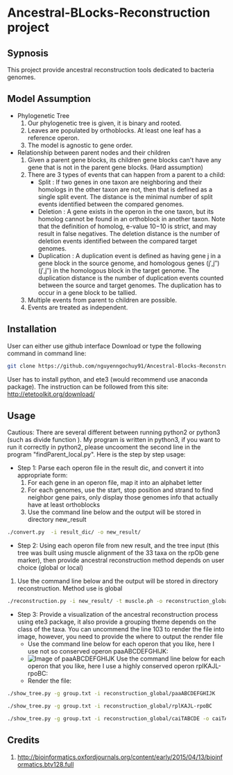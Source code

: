 # Ancestral-BLocks-Reconstruction project
## Sypnosis
This project provide ancestral reconstruction tools dedicated to bacteria genomes.

## Model Assumption
* Phylogenetic Tree
  1. Our phylogenetic tree is given, it is binary and rooted.
  2. Leaves are populated by orthoblocks. At least one leaf has a reference operon.
  3. The model is agnostic to gene order.
* Relationship between parent nodes and their children
  1. Given a parent gene blocks, its children gene blocks can't have any gene that is not in the parent gene blocks. (Hard assumption)
  2. There are 3 types of events that can happen from a parent to a child:
     * Split      : If two genes in one taxon are neighboring and their homologs in the other taxon are not, then that is defined as a single split event. The distance is the minimal number of split events identified between the compared genomes.
     * Deletion    : A gene exists in the operon in the one taxon, but its homolog cannot be found in an orthoblock in another taxon. Note that the definition of homolog, e-value 10−10 is strict, and may result in false negatives. The deletion distance is the number of deletion events identified between the compared target genomes.
     * Duplication : A duplication event is defined as having gene j in a gene block in the source genome, and homologous genes (j′,j″)(j′,j″) in the homologous block in the target genome. The duplication distance is the number of duplication events counted between the source and target genomes. The duplication has to occur in a gene block to be tallied.
  3. Multiple events from parent to children are possible.
  4. Events are treated as independent.

## Installation
User can either use github interface Download or type the following command in command line:
```bash
git clone https://github.com/nguyenngochuy91/Ancestral-Blocks-Reconstruction
```
User has to install python, and ete3 (would recommend use anaconda package). The instruction can be followed from this site:
http://etetoolkit.org/download/

## Usage

Cautious:
There are several different between running python2 or python3 (such as divide function
). My program is written in python3, if you want to run it correctly in python2, please uncooment the second line in the program "findParent_local.py".
Here is the step by step usage:
* Step 1: Parse each operon file in the result dic, and convert it into appropriate form:
  1. For each gene in an operon file, map it into an alphabet letter
  2. For each genomes, use the start, stop position and strand to find neighbor gene pairs, only display those genomes info that actually have at least orthoblocks
  3. Use the command line below and the output will be stored in directory new_result
```bash
./convert.py  -i result_dic/ -o new_result/ 
```

* Step 2: Using each operon file from new result, and the tree input (this tree was built using muscle alignment of the 33 taxa on the rpOb gene marker), then provide ancestral reconstruction method depends on user choice (global or local)
 1. Use the command line below and the output will be stored in directory reconstruction. Method use is global
```bash
./reconstruction.py -i new_result/ -t muscle.ph -o reconstruction_global/ -m global 
```
* Step 3: Provide a visualization of the ancestral reconstruction process using ete3 package, it also provide a grouping theme depends on the class of the taxa. You can uncommend the line 103 to render the file into image, however, you need to provide the where to output the render file
  * Use the command line below for each operon that you like, here I use not so conserved operon paaABCDEFGHIJK:
  * ![Image of paaABCDEFGHIJK](https://github.com/nguyenngochuy91/Ancestral-Blocks-Reconstruction/blob/master/image/paa_global.jpg)
  Use the command line below for each operon that you like, here I use a highly conserved operon rplKAJL-rpoBC:
  * Render the file:
```bash
./show_tree.py -g group.txt -i reconstruction_global/paaABCDEFGHIJK 
```
```bash
./show_tree.py -g group.txt -i reconstruction_global/rplKAJL-rpoBC 
```

```bash
./show_tree.py -g group.txt -i reconstruction_global/caiTABCDE -o caiTABCDE_image
```

## Credits
1. http://bioinformatics.oxfordjournals.org/content/early/2015/04/13/bioinformatics.btv128.full 



